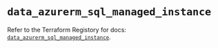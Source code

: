 # `data_azurerm_sql_managed_instance`

Refer to the Terraform Registory for docs: [`data_azurerm_sql_managed_instance`](https://registry.terraform.io/providers/hashicorp/azurerm/3.54.0/docs/data-sources/sql_managed_instance).
